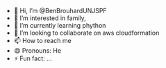 - 👋 Hi, I’m @BenBrouhardUNJSPF
- 👀 I’m interested in family, 
- 🌱 I’m currently learning phython
- 💞️ I’m looking to collaborate on aws cloudformation
- 📫 How to reach me 
- 😄 Pronouns: He
- ⚡ Fun fact: ...

<!---
BenBrouhardUNJSPF/BenBrouhardUNJSPF is a ✨ special ✨ repository because its `README.md` (this file) appears on your GitHub profile.
You can click the Preview link to take a look at your changes.
--->
